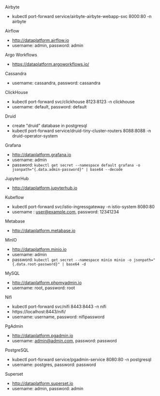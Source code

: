 Airbyte
- kubectl port-forward service/airbyte-airbyte-webapp-svc 8000:80 -n airbyte

Airflow
- http://dataplatform.airflow.io
- username: admin, password: admin  

Argo Workflows
- https://dataplatform.argoworkflows.io/

Cassandra
- username: cassandra, password: cassandra

ClickHouse
- kubectl port-forward svc/clickhouse 8123:8123 -n clickhouse
- username: default, password: default

Druid
- create "druid" database in postgresql
- kubectl port-forward service/druid-tiny-cluster-routers 8088:8088 -n druid-operator-system

Grafana
- http://dataplatform.grafana.io
- username: admin
- password: `kubectl get secret --namespace default grafana -o jsonpath="{.data.admin-password}" | base64 --decode`

JupyterHub
- http://dataplatform.jupyterhub.io

Kubeflow  
- kubectl port-forward svc/istio-ingressgateway -n istio-system 8080:80
- username : user@example.com, password: 12341234

Metabase
- http://dataplatform.metabase.io

MinIO
- http://dataplatform.minio.io
- username: admin
- password: `kubectl get secret --namespace minio minio -o jsonpath="{.data.root-password}" | base64 -d`

MySQL
- http://dataplatform.phpmyadmin.io
- username: root, password: root

Nifi
- kubectl port-forward svc/nifi 8443:8443 -n nifi
- https://localhost:8443/nifi/
- username: username, password: nifipassword

PgAdmin
- http://dataplatform.pgadmin.io
- username: admin@admin.com, password: password

PostgreSQL
- kubectl port-forward service/pgadmin-service 8080:80 -n postgresql
- username: postgres, password: password

Superset
- http://dataplatform.superset.io
- username: admin, password: admin